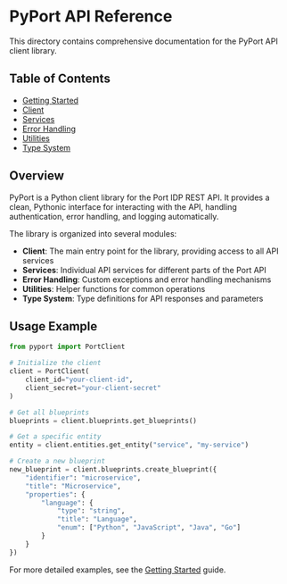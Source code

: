 # PyPort API Reference

This directory contains comprehensive documentation for the PyPort API client library.

## Table of Contents

- [Getting Started](getting_started.md)
- [Client](client.md)
- [Services](services/README.md)
- [Error Handling](error_handling.md)
- [Utilities](utilities.md)
- [Type System](types.md)

## Overview

PyPort is a Python client library for the Port IDP REST API. It provides a clean, Pythonic interface for interacting with the API, handling authentication, error handling, and logging automatically.

The library is organized into several modules:

- **Client**: The main entry point for the library, providing access to all API services
- **Services**: Individual API services for different parts of the Port API
- **Error Handling**: Custom exceptions and error handling mechanisms
- **Utilities**: Helper functions for common operations
- **Type System**: Type definitions for API responses and parameters

## Usage Example

```python
from pyport import PortClient

# Initialize the client
client = PortClient(
    client_id="your-client-id",
    client_secret="your-client-secret"
)

# Get all blueprints
blueprints = client.blueprints.get_blueprints()

# Get a specific entity
entity = client.entities.get_entity("service", "my-service")

# Create a new blueprint
new_blueprint = client.blueprints.create_blueprint({
    "identifier": "microservice",
    "title": "Microservice",
    "properties": {
        "language": {
            "type": "string",
            "title": "Language",
            "enum": ["Python", "JavaScript", "Java", "Go"]
        }
    }
})
```

For more detailed examples, see the [Getting Started](getting_started.md) guide.
